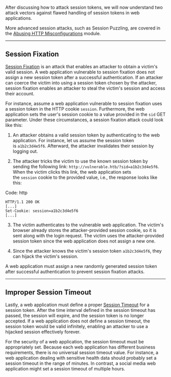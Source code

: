 After discussing how to attack session tokens, we will now understand two attack vectors against flawed handling of session tokens in web applications.

More advanced session attacks, such as Session Puzzling, are covered in the [Abusing HTTP Misconfigurations](https://academy.hackthebox.com/module/details/189) module.

---

## Session Fixation

[Session Fixation](https://owasp.org/www-community/attacks/Session_fixation) is an attack that enables an attacker to obtain a victim's valid session. A web application vulnerable to session fixation does not assign a new session token after a successful authentication. If an attacker can coerce the victim into using a session token chosen by the attacker, session fixation enables an attacker to steal the victim's session and access their account.

For instance, assume a web application vulnerable to session fixation uses a session token in the HTTP cookie `session`. Furthermore, the web application sets the user's session cookie to a value provided in the `sid` GET parameter. Under these circumstances, a session fixation attack could look like this:

1. An attacker obtains a valid session token by authenticating to the web application. For instance, let us assume the session token is `a1b2c3d4e5f6`. Afterward, the attacker invalidates their session by logging out.
    
2. The attacker tricks the victim to use the known session token by sending the following link: `http://vulnerable.htb/?sid=a1b2c3d4e5f6`. When the victim clicks this link, the web application sets the `session` cookie to the provided value, i.e., the response looks like this:
    

Code: http

```http
HTTP/1.1 200 OK
[...]
Set-Cookie: session=a1b2c3d4e5f6
[...]
```

3. The victim authenticates to the vulnerable web application. The victim's browser already stores the attacker-provided session cookie, so it is sent along with the login request. The victim uses the attacker-provided session token since the web application does not assign a new one.
    
4. Since the attacker knows the victim's session token `a1b2c3d4e5f6`, they can hijack the victim's session.
    

A web application must assign a new randomly generated session token after successful authentication to prevent session fixation attacks.

---

## Improper Session Timeout

Lastly, a web application must define a proper [Session Timeout](https://owasp.org/www-community/Session_Timeout) for a session token. After the time interval defined in the session timeout has passed, the session will expire, and the session token is no longer accepted. If a web application does not define a session timeout, the session token would be valid infinitely, enabling an attacker to use a hijacked session effectively forever.

For the security of a web application, the session timeout must be appropriately set. Because each web application has different business requirements, there is no universal session timeout value. For instance, a web application dealing with sensitive health data should probably set a session timeout in the range of minutes. In contrast, a social media web application might set a session timeout of multiple hours.